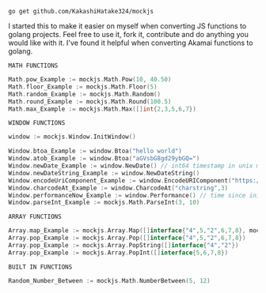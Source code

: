 `go get github.com/KakashiHatake324/mockjs`

I started this to make it easier on myself when converting JS functions to golang projects. Feel free to use it, fork it, contribute and do anything you would like with it. I've found it helpful when converting Akamai functions to golang.

`MATH FUNCTIONS`
```go
Math.pow_Example := mockjs.Math.Pow(10, 40.50)
Math.floor_Example := mockjs.Math.Floor(5)
Math.random_Example := mockjs.Math.Random()
Math.round_Example := mockjs.Math.Round(100.5)
Math.max_Example := mockjs.Math.Max([]int{2,3,5,6,7})
```

`WINDOW FUNCTIONS`
```go
window := mockjs.Window.InitWindow()

Window.btoa_Example := window.Btoa("hello world")
Window.atob_Example := window.Btoa("aGVsbG8gd29ybGQ=")
Window.newDate_Example := window.NewDate() // int64 timestamp in unix milli
Window.newDateString_Example := window.NewDateString()
Window.encodeUriComponent_Example := window.EncodeURIComponent("https://github.com/")
Window.charcodeAt_Example := window.CharcodeAt("charstring",3)
Window.performanceNow_Example := window.Performance() // time since init window in ms
Window.parseInt_Example := mockjs.Math.ParseInt(3, 10)
```

`ARRAY FUNCTIONS`
```go
Array.map_Example := mockjs.Array.Map([]interface{"4",5,"2",6,7,8}, mockjs.Number)
Array.pop_Example := mockjs.Array.Pop([]interface{"4",5,"2",6,7,8})
Array.pop_Example := mockjs.Array.PopString([]interface{"4","2"})
Array.pop_Example := mockjs.Array.PopInt([]interface{5,6,7,8})
```

`BUILT IN FUNCTIONS`
```go
Random_Number_Between := mockjs.Math.NumberBetween(5, 12)
```
